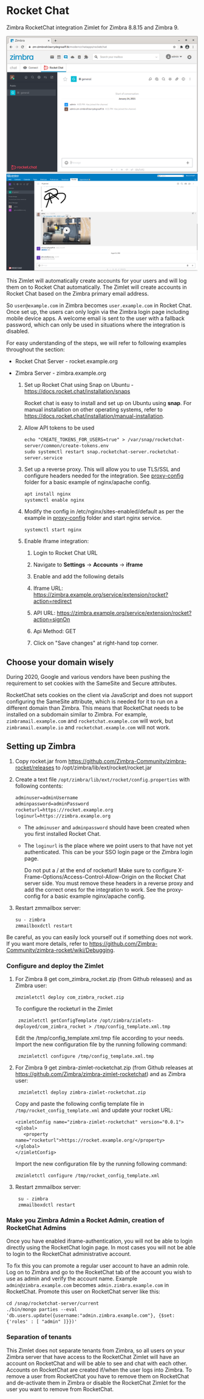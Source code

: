 Rocket Chat
======================

Zimbra RocketChat integration Zimlet for Zimbra 8.8.15 and Zimbra 9.

![Zimbra Rocket](https://raw.githubusercontent.com/Zimbra-Community/zimbra-rocket/master/img/RocketChat-Zimbra9-ui.png)
![Zimbra Rocket](https://raw.githubusercontent.com/Zimbra-Community/zimbra-rocket/master/img/zimbra-rocket-ui.png)

This Zimlet will automatically create accounts for your users and will
log them on to Rocket Chat automatically. The Zimlet will create
accounts in Rocket Chat based on the Zimbra primary email address.

So `user@example.com` in Zimbra becomes `user.example.com` in Rocket
Chat. Once set up, the users can only login via the Zimbra login page
including mobile device apps. A welcome email is sent to the user with a
fallback password, which can only be used in situations where the
integration is disabled.

For easy understanding of the steps, we will refer to following examples
throughout the section:

-   Rocket Chat Server - rocket.example.org

-   Zimbra Server - zimbra.example.org

    1.  Set up Rocket Chat using Snap on Ubuntu -
        <https://docs.rocket.chat/installation/snaps>

        Rocket chat is easy to install and set up on Ubuntu using
        **snap**. For manual installation on other operating systems,
        refer to
        <https://docs.rocket.chat/installation/manual-installation>.

    2.  Allow API tokens to be used

            echo "CREATE_TOKENS_FOR_USERS=true" > /var/snap/rocketchat-server/common/create-tokens.env
            sudo systemctl restart snap.rocketchat-server.rocketchat-server.service

    3.  Set up a reverse proxy. This will allow you to use TLS/SSL and
        configure headers needed for the integration. See
        [proxy-config](https://github.com/Zimbra-Community/zimbra-rocket/tree/master/proxy-config)
        folder for a basic example of nginx/apache config.

            apt install nginx
            systemctl enable nginx

    4.  Modify the config in /etc/nginx/sites-enabled/default as per the
        example in
        [proxy-config](https://github.com/Zimbra-Community/zimbra-rocket/tree/master/proxy-config)
        folder and start nginx service.

            systemctl start nginx

    5.  Enable iframe integration:

        1.  Login to Rocket Chat URL

        2.  Navigate to **Settings** → **Accounts** → **iframe**

        3.  Enable and add the following details

        4.  Iframe URL: https://zimbra.example.org/service/extension/rocket?action=redirect

        5. API URL: https://zimbra.example.org/service/extension/rocket?action=signOn

        6. Api Method: GET 

        7.  Click on "Save changes" at right-hand top corner.


Choose your domain wisely
-------------------------

During 2020, Google and various vendors have been pushing the
requirement to set cookies with the SameSite and Secure attributes.

RocketChat sets cookies on the client via JavaScript and does not
support configuring the SameSite attribute, which is needed for it to
run on a different domain than Zimbra. This means that RocketChat needs
to be installed on a subdomain similar to Zimbra. For example,
`zimbramail.example.com` and `rocketchat.example.com` will work, but
`zimbramail.example.io` and `rocketchat.example.com` will not work.

Setting up Zimbra
-----------------

1.  Copy rocket.jar from https://github.com/Zimbra-Community/zimbra-rocket/releases to /opt/zimbra/lib/ext/rocket/rocket.jar

2.  Create a text file `/opt/zimbra/lib/ext/rocket/config.properties`
    with following contents:

        adminuser=adminUsername
        adminpassword=adminPassword
        rocketurl=https://rocket.example.org
        loginurl=https://zimbra.example.org

    -   The `adminuser` and `adminpassword` should have been created
        when you first installed Rocket Chat.

    -   The `loginurl` is the place where we point users to that have
        not yet authenticated. This can be your SSO login page or the
        Zimbra login page.

        Do not put a / at the end of rocketurl! Make sure to configure
        X-Frame-Options/Access-Control-Allow-Origin on the Rocket Chat
        server side. You must remove these headers in a reverse proxy
        and add the correct ones for the integration to work. See the
        proxy-config for a basic example nginx/apache config.

3.  Restart zmmailbox server:

        su - zimbra
        zmmailboxdctl restart

Be careful, as you can easily lock yourself out if something does not
work. If you want more details, refer to
<https://github.com/Zimbra-Community/zimbra-rocket/wiki/Debugging>.

### Configure and deploy the Zimlet


1.  For Zimbra 8 get com_zimbra_rocket.zip (from Github releases) and as Zimbra user:

        zmzimletctl deploy com_zimbra_rocket.zip

    To configure the rocketurl in the Zimlet

         zmzimletctl getConfigTemplate /opt/zimbra/zimlets-deployed/com_zimbra_rocket > /tmp/config_template.xml.tmp

    Edit the /tmp/config_template.xml.tmp file according to your needs. Import the new configuration file by the running following command:

         zmzimletctl configure /tmp/config_template.xml.tmp


2.  For Zimbra 9 get zimbra-zimlet-rocketchat.zip (from Github releases at https://github.com/Zimbra/zimbra-zimlet-rocketchat) and as Zimbra user:

         zmzimletctl deploy zimbra-zimlet-rocketchat.zip

    Copy and paste the following config template file in
`/tmp/rocket_config_template.xml` and update your rocket URL:

        <zimletConfig name="zimbra-zimlet-rocketchat" version="0.0.1">
        <global>
           <property name="rocketurl">https://rocket.example.org/</property>
        </global>
        </zimletConfig>

    Import the new configuration file by the running following
command:

        zmzimletctl configure /tmp/rocket_config_template.xml

3.  Restart zmmailbox server:

         su - zimbra
         zmmailboxdctl restart

###   Make you Zimbra Admin a Rocket Admin, creation of RocketChat Admins

Once you have enabled iframe-authentication, you will not be able to
login directly using the RocketChat login page. In most cases you will
not be able to login to the RocketChat administrative account.

To fix this you can promote a regular user account to have an admin
role. Log on to Zimbra and go to the RocketChat tab of the account you
wish to use as admin and verify the account name. Example
`admin@zimbra.example.com` becomes `admin.zimbra.example.com` in
RocketChat. Promote this user on RocketChat server like this:

    cd /snap/rocketchat-server/current
    ./bin/mongo parties --eval 'db.users.update({username:"admin.zimbra.example.com"}, {$set: {'roles' : [ "admin" ]}})'

###   Separation of tenants

This Zimlet does not separate tenants from Zimbra, so all users on your
Zimbra server that have access to the RocketChat Zimlet will have an
account on RocketChat and will be able to see and chat with each other.
Accounts on RocketChat are created if/when the user logs into Zimbra. To
remove a user from RocketChat you have to remove them on RocketChat and
de-activate them in Zimbra or disable the RocketChat Zimlet for the user
you want to remove from RocketChat.
